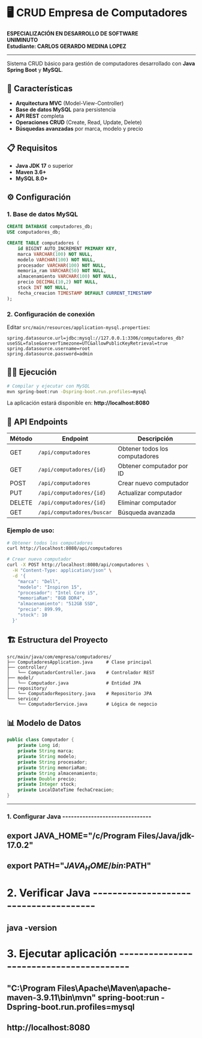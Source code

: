 # 🖥️ CRUD Empresa de Computadores

**ESPECIALIZACIÓN EN DESARROLLO DE SOFTWARE**  
**UNIMINUTO**  
**Estudiante: CARLOS GERARDO MEDINA LOPEZ**

---

Sistema CRUD básico para gestión de computadores desarrollado con **Java Spring Boot** y **MySQL**.

## 🚀 Características

- **Arquitectura MVC** (Model-View-Controller)
- **Base de datos MySQL** para persistencia
- **API REST** completa
- **Operaciones CRUD** (Create, Read, Update, Delete)
- **Búsquedas avanzadas** por marca, modelo y precio

## 📋 Requisitos

- **Java JDK 17** o superior
- **Maven 3.6+**
- **MySQL 8.0+**

## ⚙️ Configuración

### 1. Base de datos MySQL
```sql
CREATE DATABASE computadores_db;
USE computadores_db;

CREATE TABLE computadores (
    id BIGINT AUTO_INCREMENT PRIMARY KEY,
    marca VARCHAR(100) NOT NULL,
    modelo VARCHAR(100) NOT NULL,
    procesador VARCHAR(100) NOT NULL,
    memoria_ram VARCHAR(50) NOT NULL,
    almacenamiento VARCHAR(100) NOT NULL,
    precio DECIMAL(10,2) NOT NULL,
    stock INT NOT NULL,
    fecha_creacion TIMESTAMP DEFAULT CURRENT_TIMESTAMP
);
```

### 2. Configuración de conexión
Editar `src/main/resources/application-mysql.properties`:
```properties
spring.datasource.url=jdbc:mysql://127.0.0.1:3306/computadores_db?useSSL=false&serverTimezone=UTC&allowPublicKeyRetrieval=true
spring.datasource.username=root
spring.datasource.password=admin
```

## 🏃‍♂️ Ejecución

```bash
# Compilar y ejecutar con MySQL
mvn spring-boot:run -Dspring-boot.run.profiles=mysql
```

La aplicación estará disponible en: **http://localhost:8080**

## 📡 API Endpoints

| Método | Endpoint | Descripción |
|--------|----------|-------------|
| GET | `/api/computadores` | Obtener todos los computadores |
| GET | `/api/computadores/{id}` | Obtener computador por ID |
| POST | `/api/computadores` | Crear nuevo computador |
| PUT | `/api/computadores/{id}` | Actualizar computador |
| DELETE | `/api/computadores/{id}` | Eliminar computador |
| GET | `/api/computadores/buscar` | Búsqueda avanzada |

### Ejemplo de uso:
```bash
# Obtener todos los computadores
curl http://localhost:8080/api/computadores

# Crear nuevo computador
curl -X POST http://localhost:8080/api/computadores \
  -H "Content-Type: application/json" \
  -d '{
    "marca": "Dell",
    "modelo": "Inspiron 15",
    "procesador": "Intel Core i5",
    "memoriaRam": "8GB DDR4",
    "almacenamiento": "512GB SSD",
    "precio": 899.99,
    "stock": 10
  }'
```

## 🏗️ Estructura del Proyecto

```
src/main/java/com/empresa/computadores/
├── ComputadoresApplication.java     # Clase principal
├── controller/
│   └── ComputadorController.java    # Controlador REST
├── model/
│   └── Computador.java              # Entidad JPA
├── repository/
│   └── ComputadorRepository.java    # Repositorio JPA
└── service/
    └── ComputadorService.java       # Lógica de negocio
```

## 📊 Modelo de Datos

```java
public class Computador {
    private Long id;
    private String marca;
    private String modelo;
    private String procesador;
    private String memoriaRam;
    private String almacenamiento;
    private Double precio;
    private Integer stock;
    private LocalDateTime fechaCreacion;
}
```

---
### 1. Configurar Java -------------------------------
## export JAVA_HOME="/c/Program Files/Java/jdk-17.0.2"
## export PATH="$JAVA_HOME/bin:$PATH"

# 2. Verificar Java --------------------------------------
## java -version

# 3. Ejecutar aplicación ----------------------------------------
## "C:\Program Files\Apache\Maven\apache-maven-3.9.11\bin\mvn" spring-boot:run -Dspring-boot.run.profiles=mysql

## http://localhost:8080

